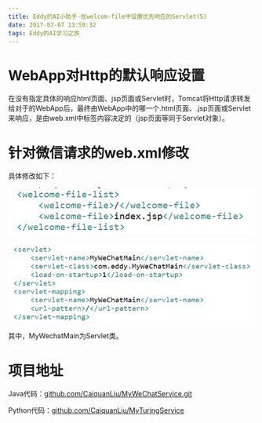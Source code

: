 ```yaml
---
title: Eddy的AI小助手-在welcom-file中设置优先响应的Servlet(5)
date: 2017-07-07 13:59:32
tags: Eddy的AI学习之旅
---
```

# WebApp对Http的默认响应设置

在没有指定具体的响应html页面、jsp页面或Servlet时，Tomcat将Http请求转发给对于的WebApp后，最终由WebApp中的哪一个.html页面、.jsp页面或Servlet来响应，是由web.xml中<welcome-file-list>标签内容决定的（jsp页面等同于Servlet对象）。

# 针对微信请求的web.xml修改

具体修改如下：

![welcome-file-list标签](Eddy的AI小助手-在welcom-file中设置优先响应的Servlet-5/welcome-file-list标签.png)

![servlet、servlet-mapping标签](Eddy的AI小助手-在welcom-file中设置优先响应的Servlet-5/servlet、servlet-mapping标签.png)

其中，MyWechatMain为Servlet类。

# 项目地址

Java代码：[github.com/CaiquanLiu/MyWeChatService.git](github.com/CaiquanLiu/MyWeChatService.git)

Python代码：[github.com/CaiquanLiu/MyTuringService](github.com/CaiquanLiu/MyTuringService)